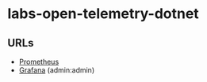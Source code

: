 # labs-open-telemetry-dotnet

## URLs

- [Prometheus](http://localhost:9090/targets)
- [Grafana](http://localhost:3000/login/) (admin:admin)
